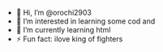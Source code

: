 - 👋 Hi, I’m @orochi2903
- 👀 I’m interested in learning some cod and 
- 🌱 I’m currently learning html
- ⚡ Fun fact: ilove king of fighters 


